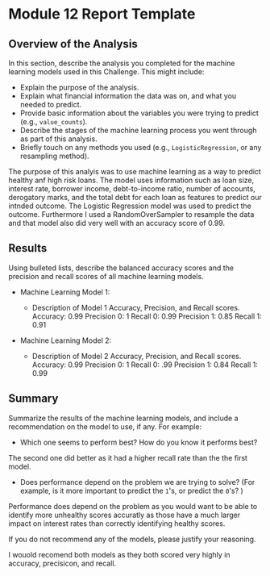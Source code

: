 # Module 12 Report Template

## Overview of the Analysis

In this section, describe the analysis you completed for the machine learning models used in this Challenge. This might include:

* Explain the purpose of the analysis.
* Explain what financial information the data was on, and what you needed to predict.
* Provide basic information about the variables you were trying to predict (e.g., `value_counts`).
* Describe the stages of the machine learning process you went through as part of this analysis.
* Briefly touch on any methods you used (e.g., `LogisticRegression`, or any resampling method).


The purpose of this analyis was to use machine learning as a way to predict healthy anf high risk loans. The model uses information such as loan size, interest rate, borrower income, debt-to-income ratio, number of accounts, derogatory marks, and the total debt for each loan as features to predict our intnded outcome. The Logistic Regression model was used to predict the outcome. Furthermore I used a RandomOverSampler to resample the data and that model also did very well with an accuracy score of 0.99.

## Results

Using bulleted lists, describe the balanced accuracy scores and the precision and recall scores of all machine learning models.

* Machine Learning Model 1:
  * Description of Model 1 Accuracy, Precision, and Recall scores.
Accuracy: 0.99
Precision 0: 1
Recall 0: 0.99
Precision 1: 0.85
Recall 1: 0.91



* Machine Learning Model 2:
  * Description of Model 2 Accuracy, Precision, and Recall scores.
Accuracy: 0.99
Precision 0: 1
Recall 0: .99
Precision 1: 0.84
Recall 1: 0.99
## Summary

Summarize the results of the machine learning models, and include a recommendation on the model to use, if any. For example:
* Which one seems to perform best? How do you know it performs best?

The second one did better as it had a higher recall rate than the the first model.

* Does performance depend on the problem we are trying to solve? (For example, is it more important to predict the `1`'s, or predict the `0`'s? )

Performance does depend on the problem as you would want to be able to identify more unhealthy scores accuratly as those have a much larger impact on interest rates than correctly identifying healthy scores.

If you do not recommend any of the models, please justify your reasoning.

I wouold recomend both models as they both scored very highly in accuracy, precisicon, and recall.